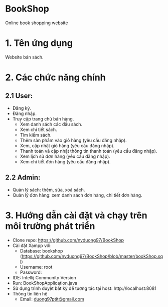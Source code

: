 # BookShop
Online book shopping website
# 1. Tên ứng dụng
Website bán sách.
# 2. Các chức năng chính
## 2.1 User:
- Đăng ký.
- Đăng nhập.
- Truy cập trang chủ bán hàng.
  - Xem danh sách các đầu sách.
  - Xem chi tiết sách.
  - Tìm kiếm sách.
  - Thêm sản phẩm vào giỏ hàng (yêu cầu đăng nhập).
  - Xem, cập nhật giỏ hàng (yêu cầu đăng nhập).
  - Thanh toán và cập nhật thông tin thanh toán (yêu cầu đăng nhập).
  - Xem lịch sử đơn hàng (yêu cầu đăng nhập).
  - Xem chi tiết đơn hàng (yêu cầu đăng nhập).
## 2.2 Admin:
- Quản lý sách: thêm, sửa, xoá sách.
- Quản lý đơn hàng: xem danh sách đơn hàng, chi tiết đơn hàng.
# 3. Hướng dẫn cài đặt và chạy trên môi trường phát triển
- Clone repo: https://github.com/nvduong97/BookShop
- Cài đặt Xampp với:
  - Database: bookshop (https://github.com/nvduong97/BookShop/blob/master/bookShop.sql)
  - Username: root
  - Password:
- IDE: Intellij Community Version
- Run: BookShopApplication.java
- Sử dụng trình duyệt bất kỳ để tương tác tại host: http://localhost:8081
- Thông tin liên hệ
  - Email: duong97ptit@gmail.com

